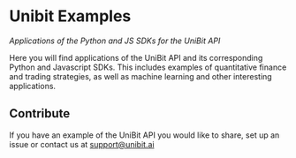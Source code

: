 # Unibit Examples
*Applications of the Python and JS SDKs for the UniBit API*

Here you will find applications of the UniBit API and its corresponding Python and Javascript SDKs. This includes examples of quantitative finance and trading strategies, as well as machine learning and other interesting applications.

## Contribute
If you have an example of the UniBit API you would like to share, set up an issue or contact us at support@unibit.ai 
